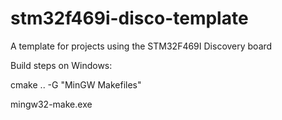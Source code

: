 # stm32f469i-disco-template
A template for projects using the STM32F469I Discovery board

Build steps on Windows:

cmake .. -G "MinGW Makefiles"

mingw32-make.exe